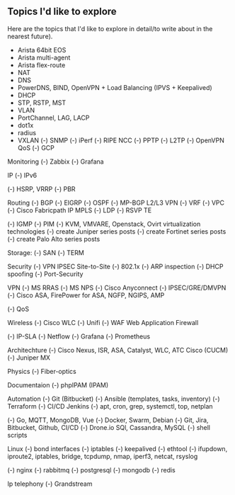 ## Topics I'd like to explore
Here are the topics that I'd like to explore in detail/to write about in the nearest future).
* Arista 64bit EOS
* Arista multi-agent
* Arista flex-route
* NAT
* DNS
* PowerDNS, BIND, OpenVPN + Load Balancing (IPVS + Keepalived)
* DHCP
* STP, RSTP, MST
* VLAN
* PortChannel, LAG, LACP
* dot1x
* radius
* VXLAN
(-) SNMP
(-) iPerf
(-) RIPE NCC
(-) PPTP
(-) L2TP
(-) OpenVPN QoS
(-) GCP

Monitoring 
(-) Zabbix
(-) Grafana

IP 
(-) IPv6

(-) HSRP, VRRP
(-) PBR

Routing
(-) BGP
(-) EIGRP
(-) OSPF
(-) MP-BGP L2/L3 VPN
(-) VRF
(-) VPC
(-) Cisco Fabricpath
IP MPLS
(-) LDP
(-) RSVP TE

(-) IGMP
(-) PIM
(-) KVM, VMVARE, Openstack, Ovirt virtualization technologies
(-) create Juniper series posts
(-) create Fortinet series posts
(-) create Palo Alto series posts

Storage:
(-) SAN
(-) TERM

Security
(-) VPN IPSEC Site-to-Site
(-) 802.1x
(-) ARP inspection
(-) DHCP spoofing
(-) Port-Security

VPN
(-) MS RRAS
(-) MS NPS
(-) Cisco Anyconnect
(-) IPSEC/GRE/DMVPN
(-) Cisco ASA, FirePower for ASA, NGFP, NGIPS, AMP

(-) QoS

Wireless
(-) Cisco WLC
(-) Unifi
(-) WAF Web Application Firewall

(-) IP-SLA
(-) Netflow
(-) Grafana 
(-) Prometheus


Architechture 
(-) Cisco Nexus, ISR, ASA, Catalyst, WLC, ATC Cisco (CUCM)
(-) Juniper MX

Physics
(-) Fiber-optics 


Documentaion
(-) phpIPAM (IPAM)


Automation
(-) Git (Bitbucket)
(-) Ansible (templates, tasks, inventory)
(-) Terraform
(-) CI/CD Jenkins
(-) apt, cron, grep, systemctl, top, netplan

(-) Go, MQTT, MongoDB, Vue
(-) Docker, Swarm, Debian
(-) Git, Jira, Bitbucket, Github, CI/CD
(-) Drone.io
SQl, Cassandra, MySQL
(-) shell scripts

Linux
(-) bond interfaces
(-) iptables
(-) keepalived
(-) ethtool
(-) ifupdown, iproute2, iptables, bridge, tcpdump, nmap, iperf3, netcat, rsyslog

(-) nginx
(-) rabbitmq
(-) postgresql
(-) mongodb
(-) redis

Ip telephony
(-) Grandstream




